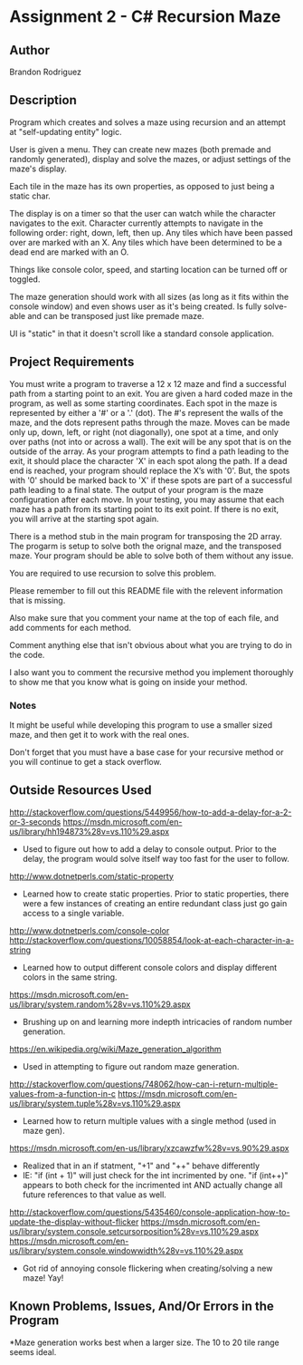 # Assignment 2 - C# Recursion Maze

## Author

Brandon Rodriguez

## Description

Program which creates and solves a maze using recursion and an attempt at "self-updating entity" logic.

User is given a menu. They can create new mazes (both premade and randomly generated), display and solve the mazes, or adjust settings of the maze's display.

Each tile in the maze has its own properties, as opposed to just being a static char.

The display is on a timer so that the user can watch while the character navigates to the exit. Character currently attempts to navigate in the following order: right, down, left, then up. Any tiles which have been passed over are marked with an X. Any tiles which have been determined to be a dead end are marked with an O.

Things like console color, speed, and starting location can be turned off or toggled.

The maze generation should work with all sizes (as long as it fits within the console window) and even shows user as it's being created. Is fully solve-able and can be transposed just like premade maze.

UI is "static" in that it doesn't scroll like a standard console application.

## Project Requirements

You must write a program to traverse a 12 x 12 maze and find a successful path from a starting point to an exit. You are given a hard coded maze in the program, as well as some starting coordinates. Each spot in the maze is represented by either a '#' or a '.' (dot). The #'s represent the walls of the maze, and the dots represent paths through the maze. Moves can be made only up, down, left, or right (not diagonally), one spot at a time, and only over paths (not into or across a wall). The exit will be any spot that is on the outside of the array. As your program attempts to find a path leading to the exit, it should place the character 'X' in each spot along the path. If a dead end is reached, your program should replace the X’s with '0'. But, the spots with '0' should be marked back to 'X' if these spots are part of a successful path leading to a final state. The output of your program is the maze configuration after each move. In your testing, you may assume that each maze has a path from its starting point to its exit point. If there is no exit, you will arrive at the starting spot again.

There is a method stub in the main program for transposing the 2D array. The progarm is setup to solve both the orignal maze, and the transposed maze. Your program should be able to solve both of them without any issue.

You are required to use recursion to solve this problem.

Please remember to fill out this README file with the relevent information that is missing.

Also make sure that you comment your name at the top of each file, and add comments for each method.

Comment anything else that isn't obvious about what you are trying to do in the code.

I also want you to comment the recursive method you implement thoroughly to show me that you know what is going on inside your method.

### Notes

It might be useful while developing this program to use a smaller sized maze, and then get it to work with the real ones.

Don't forget that you must have a base case for your recursive method or you will continue to get a stack overflow. 

## Outside Resources Used

http://stackoverflow.com/questions/5449956/how-to-add-a-delay-for-a-2-or-3-seconds
https://msdn.microsoft.com/en-us/library/hh194873%28v=vs.110%29.aspx
* Used to figure out how to add a delay to console output. Prior to the delay, the program would solve itself way too fast for the user to follow.

http://www.dotnetperls.com/static-property
* Learned how to create static properties. Prior to static properties, there were a few instances of creating an entire redundant class just go gain access to a single variable.

http://www.dotnetperls.com/console-color
http://stackoverflow.com/questions/10058854/look-at-each-character-in-a-string
* Learned how to output different console colors and display different colors in the same string.

https://msdn.microsoft.com/en-us/library/system.random%28v=vs.110%29.aspx
* Brushing up on and learning more indepth intricacies of random number generation.

https://en.wikipedia.org/wiki/Maze_generation_algorithm
* Used in attempting to figure out random maze generation.

http://stackoverflow.com/questions/748062/how-can-i-return-multiple-values-from-a-function-in-c
https://msdn.microsoft.com/en-us/library/system.tuple%28v=vs.110%29.aspx
* Learned how to return multiple values with a single method (used in maze gen).

https://msdn.microsoft.com/en-us/library/xzcawzfw%28v=vs.90%29.aspx
* Realized that in an if statment, "+1" and "++" behave differently
* IE: "if (int + 1)" will just check for the int incrimented by one. "if (int++)" appears to both check for the incrimented int AND actually change all future references to that value as well.

http://stackoverflow.com/questions/5435460/console-application-how-to-update-the-display-without-flicker
https://msdn.microsoft.com/en-us/library/system.console.setcursorposition%28v=vs.110%29.aspx
https://msdn.microsoft.com/en-us/library/system.console.windowwidth%28v=vs.110%29.aspx
* Got rid of annoying console flickering when creating/solving a new maze! Yay!

## Known Problems, Issues, And/Or Errors in the Program

*Maze generation works best when a larger size. The 10 to 20 tile range seems ideal.


